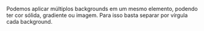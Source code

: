 Podemos aplicar múltiplos backgrounds em um mesmo elemento, podendo ter cor sólida, gradiente ou imagem. Para isso basta separar por vírgula cada background.